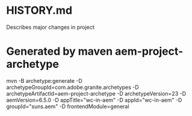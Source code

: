# HISTORY.md
Describes major changes in project

# Generated by maven aem-project-archetype
mvn -B archetype:generate -D archetypeGroupId=com.adobe.granite.archetypes -D archetypeArtifactId=aem-project-archetype -D archetypeVersion=23 -D aemVersion=6.5.0 -D appTitle="wc-in-aem" -D appId="wc-in-aem" -D groupId="suns.aem" -D frontendModule=general 
